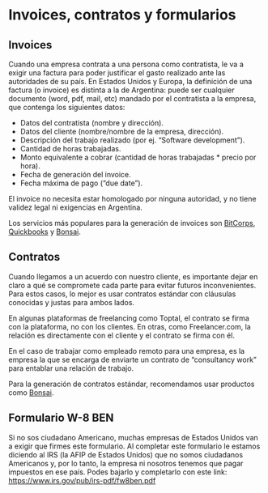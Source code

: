 # Invoices, contratos y formularios

## Invoices

Cuando una empresa contrata a una persona como contratista, le va a exigir una factura para poder justificar el gasto realizado ante las autoridades de su país. En Estados Unidos y Europa, la definición de una factura (o invoice) es distinta a la de Argentina: puede ser cualquier documento (word, pdf, mail, etc) mandado por el contratista a la empresa, que contenga los siguientes datos:
- Datos del contratista (nombre y dirección).
- Datos del cliente (nombre/nombre de la empresa, dirección).
- Descripción del trabajo realizado (por ej. “Software development”).
- Cantidad de horas trabajadas.
- Monto equivalente a cobrar (cantidad de horas trabajadas * precio por hora).
- Fecha de generación del invoice.
- Fecha máxima de pago (“due date”).

El invoice no necesita estar homologado por ninguna autoridad, y no tiene validez legal ni exigencias en Argentina.

Los servicios más populares para la generación de invoices son [BitCorps](https://bitcorps.co/), [Quickbooks](https://quickbooks.intuit.com/) y [Bonsai](https://www.hellobonsai.com/).

## Contratos

Cuando llegamos a un acuerdo con nuestro cliente, es importante dejar en claro a qué se compromete cada parte para evitar futuros inconvenientes. Para estos casos, lo mejor es usar contratos estándar con cláusulas conocidas y justas para ambos lados.

En algunas plataformas de freelancing como Toptal, el contrato se firma con la plataforma, no con los clientes. En otras, como Freelancer.com, la relación es directamente con el cliente y el contrato se firma con él. 

En el caso de trabajar como empleado remoto para una empresa, es la empresa la que se encarga de enviarte un contrato de “consultancy work” para entablar una relación de trabajo.

Para la generación de contratos estándar, recomendamos usar productos como [Bonsai](https://www.hellobonsai.com/).

## Formulario W-8 BEN
Si no sos ciudadano Americano, muchas empresas de Estados Unidos van a exigir que firmes este formulario. Al completar este formulario le estamos diciendo al IRS (la AFIP de Estados Unidos) que no somos ciudadanos Americanos y, por lo tanto, la empresa ni nosotros tenemos que pagar impuestos en ese país. Podes bajarlo y completarlo con este link: https://www.irs.gov/pub/irs-pdf/fw8ben.pdf
